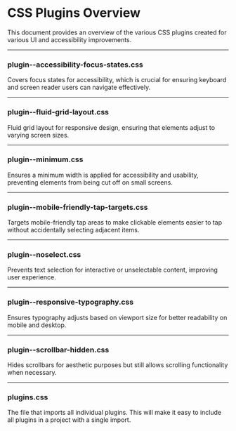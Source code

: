 # CSS Plugins Overview

This document provides an overview of the various CSS plugins created for various UI and accessibility improvements.

---

### plugin--accessibility-focus-states.css
Covers focus states for accessibility, which is crucial for ensuring keyboard and screen reader users can navigate effectively.

---

### plugin--fluid-grid-layout.css
Fluid grid layout for responsive design, ensuring that elements adjust to varying screen sizes.

---

### plugin--minimum.css
Ensures a minimum width is applied for accessibility and usability, preventing elements from being cut off on small screens.

---

### plugin--mobile-friendly-tap-targets.css
Targets mobile-friendly tap areas to make clickable elements easier to tap without accidentally selecting adjacent items.

---

### plugin--noselect.css
Prevents text selection for interactive or unselectable content, improving user experience.

---

### plugin--responsive-typography.css
Ensures typography adjusts based on viewport size for better readability on mobile and desktop.

---

### plugin--scrollbar-hidden.css
Hides scrollbars for aesthetic purposes but still allows scrolling functionality when necessary.

---

### plugins.css
The file that imports all individual plugins. This will make it easy to include all plugins in a project with a single import.
